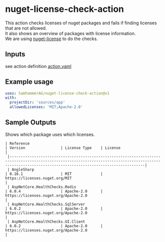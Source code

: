# nuget-license-check-action
This action checks licenses of nuget packages and fails if finding licenses that are not allowed.\
It also shows an overview of packages with license information.\
We are using [nuget-license](https://github.com/tomchavakis/nuget-license) to do the checks.

## Inputs
see action definition [action.yaml](action.yaml)

## Example usage

```yaml
uses: SamhammerAG/nuget-license-check-action@v1
with:
  projectDir: 'sources/app'
  allowedLicenses: 'MIT;Apache-2.0'
```

## Sample Outputs

Shows which package uses which licenses.
```
| Reference                                                           | Version                | License Type    | License                                                                                | 
 |---------------------------------------------------------------------------------------------------------------------------------------------------------------------------------------------------------| 
 | AngleSharp                                                          | 0.16.1                 | MIT             | https://licenses.nuget.org/MIT                                                         | 
 | AspNetCore.HealthChecks.Redis                                       | 6.0.4                  | Apache-2.0      | https://licenses.nuget.org/Apache-2.0                                                  | 
 | AspNetCore.HealthChecks.SqlServer                                   | 6.0.2                  | Apache-2.0      | https://licenses.nuget.org/Apache-2.0                                                  | 
 | AspNetCore.HealthChecks.UI.Client                                   | 6.0.2                  | Apache-2.0      | https://licenses.nuget.org/Apache-2.0                                                  | 
```
